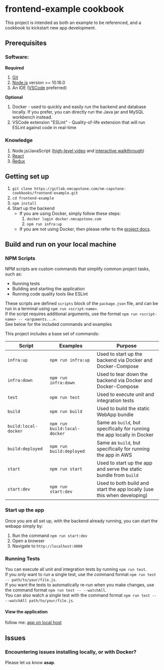 # frontend-example cookbook

This project is intended as both an example to be referenced, and a cookbook to kickstart new app development.

## Prerequisites

### Software:

**Required**

1. [Git](https://git-scm.com/)
2. [Node.js](https://nodejs.org/en/download/) version >= 10.16.0
3. An IDE ([VSCode](https://code.visualstudio.com/) preferred)

**Optional**

1. Docker - used to quickly and easily run the backend and database locally. If you prefer, you can directly run the Java jar and MySQL workbench instead.
2. VSCode extension "ESLint" - Quality-of-life extension that will run ESLint against code in real-time

### Knowledge

1. Node.js/JavaScript ([high-level video](https://www.youtube.com/watch?v=RjBxeb9erQk) and [interactive walkthrough](https://nodejs.dev/))
2. [React](https://reactjs.org/tutorial/tutorial.html)
3. [Redux](https://redux.js.org/basics/basic-tutorial)

<!-- ==================================================================================================== -->

## Getting set up

1. `git clone https://gitlab.nmcapstone.com/nm-capstone-cookbooks/frontend-example.git`
2. `cd frontend-example`
3. `npm install`
4. Start up the backend
    - If you are using Docker, simply follow these steps:
        1. `docker login docker.nmcapstone.com`
        2. `npm run infra:up`
    - If you are not using Docker, then please refer to the [project docs](https://gitlab.nmcapstone.com/nm-capstone-cookbooks/nm-capstone-backend-cookbooks/backend-example#using-this-project).

## Build and run on your local machine

### NPM Scripts

NPM scripts are custom commands that simplify common project tasks, such as:

-   Running tests
-   Building and starting the application
-   Running code quality tools like ESLint

These scripts are defined `scripts` block of the `package.json` file, and can be run in a terminal using `npm run <script-name>`.  
If the script requires additional arguments, use the format `npm run <script-name> -- <arguments...>`.  
See below for the included commands and examples

This project includes a base set of commands:

| Script               | Examples                     | Purpose                                                                 |
| -------------------- | ---------------------------- | ----------------------------------------------------------------------- |
| `infra:up`           | `npm run infra:up`           | Used to start up the backend via Docker and Docker-Compose              |
| `infra:down`         | `npm run infra:down`         | Used to tear down the backend via Docker and Docker-Compose             |
| `test`               | `npm run test`               | Used to execute unit and integration tests                              |
| `build`              | `npm run build`              | Used to build the static WebApp bundle                                  |
| `build:local-docker` | `npm run build:local-docker` | Same as `build`, but specifically for running the app locally in Docker |
| `build:deployed`     | `npm run build:deployed`     | Same as `build`, but specifically for running the app in AWS            |
| `start`              | `npm run start`              | Used to start up the app and serve the static bundle from `build`       |
| `start:dev`          | `npm run start:dev`          | Used to both build and start the app locally (use this when developing) |

### Start up the app

Once you are all set up, with the backend already running, you can start the webapp simply by:

1. Run the command `npm run start:dev`
2. Open a browser
3. Navigate to `http://localhost:4000`

### Running Tests

You can execute all unit and integration tests by running `npm run test`.  
If you only want to run a single test, use the command format `npm run test -- path/to/your/file.js`.  
If you want the tests to automatically re-run when you make changes, use the command format `npm run test -- --watchAll`.  
You can also watch a single test with the command format `npm run test -- --watchAll path/to/your/file.js`.

#### View the application

follow me: [app on local host](http://localhost:4000)

## Issues

### Encountering issues installing locally, or with Docker?

Please let us know **asap**.
